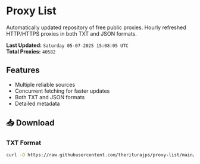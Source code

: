 # Proxy List

Automatically updated repository of free public proxies. Hourly refreshed HTTP/HTTPS proxies in both TXT and JSON formats.

**Last Updated:** `Saturday 05-07-2025 15:08:05 UTC`  
**Total Proxies:** `40582`

## Features
- Multiple reliable sources
- Concurrent fetching for faster updates
- Both TXT and JSON formats
- Detailed metadata

## 📥 Download

### TXT Format
```bash
curl -O https://raw.githubusercontent.com/theriturajps/proxy-list/main/proxies.txt